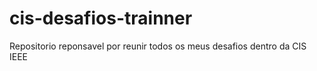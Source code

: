 # cis-desafios-trainner
Repositorio reponsavel por reunir todos os meus desafios dentro da CIS IEEE
